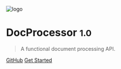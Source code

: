 ![logo](_media/icon.svg)

# DocProcessor <small>1.0</small>

> A functional document processing API.

[GitHub](https://github.com/docsifyjs/docsify/)
[Get Started](#document-processor)